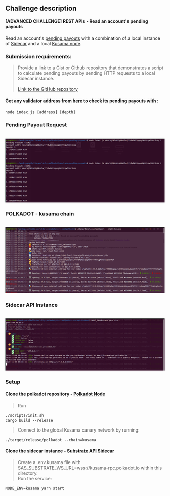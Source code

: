 ## Challenge description
####  [ADVANCED CHALLENGE] REST APIs - Read an account's pending payouts
Read an account's <a href="https://github.com/paritytech/substrate-api-sidecar/blob/master/src/controllers/accounts/AccountsStakingPayoutsController.ts">pending payouts</a> with a combination of a local instance of <a href="https://github.com/paritytech/substrate-api-sidecar">Sidecar</a> and a local <a href="https://github.com/paritytech/polkadot">Kusama node</a>.
### Submission requirements:
 > Provide a link to a Gist or Github repository that demonstrates a script to calculate pending payouts by sending HTTP requests to a local Sidecar instance.</a><br/><br/>
 > [Link to the GitHub repository](https://github.com/s5k0651/hello-world-by-polkadot/blob/master/read-acc-pending-payouts/index.js)</br>

#### Get any validator address from <a href="https://kusama.subscan.io/validator/"> here </a> to check its pending payouts with :
```
node index.js [address] [depth]
```
### Pending Payout Request
<br/>![request](request.png)
### POLKADOT - kusama chain
<br/>![kusama_node](kusama_node.png)
### Sidecar API Instance
<br/>![sidecar_instance](sidecar_instance.png)

### Setup
#### Clone the polkadot repository - <a href="https://github.com/paritytech/polkadot">Polkadot Node</a>
 > Run
``` 
./scripts/init.sh
cargo build --release
```
 > Connect to the global Kusama canary network by running:
```
./target/release/polkadot --chain=kusama
```
#### Clone the sidecar instance - <a href="https://github.com/paritytech/substrate-api-sidecar.git">Substrate API Sidecar</a>
 > Create a .env.kusama file with SAS_SUBSTRATE_WS_URL=wss://kusama-rpc.polkadot.io within this directory.</br>
 > Run the service:
```
NODE_ENV=kusama yarn start
```
